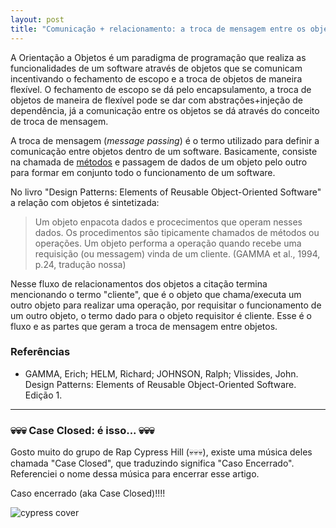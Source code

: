 ```yaml
---
layout: post
title: "Comunicação + relacionamento: a troca de mensagem entre os objetos"
---
```


A Orientação a Objetos é um paradigma de programação que realiza as funcionalidades de um software através de objetos que se comunicam  incentivando o fechamento de escopo e a troca de objetos de maneira flexível. O fechamento de escopo se dá pelo encapsulamento, a troca de objetos de maneira de flexível pode se dar com abstrações+injeção de dependência, já a comunicação entre os objetos se dá através do conceito de troca de mensagem.

A troca de mensagem (_message passing_) é o termo utilizado para definir a comunicação entre objetos dentro de um software. Basicamente, consiste na chamada de [métodos](https://raphael-da-silva.github.io/td-assinatura-metodo) e passagem de dados de um objeto pelo outro para formar em conjunto todo o funcionamento de um software.

No livro "Design Patterns: Elements of Reusable Object-Oriented Software" a relação com objetos é sintetizada:

<!--
> An object packages both data and the procedures that operate on that data. The procedures are typically called methods or operations. An object performs an operation when it receives a request (or message) from a client. 
-->

> Um objeto enpacota dados e procecimentos que operam nesses dados. Os procedimentos são tipicamente chamados de métodos ou operações. Um objeto performa a operação quando recebe uma requisição (ou messagem) vinda de um cliente. (GAMMA et al., 1994, p.24, tradução nossa)

Nesse fluxo de relacionamentos dos objetos a citação termina mencionando o termo "cliente", que é o objeto que chama/executa um outro objeto para realizar uma operação, por requisitar o funcionamento de um outro objeto, o termo dado para o objeto requisitor é cliente. Esse é o fluxo e as partes que geram a troca de mensagem entre objetos.

### Referências

* GAMMA, Erich; HELM, Richard; JOHNSON, Ralph; Vlissides, John. Design Patterns: Elements of Reusable Object-Oriented Software. Edição 1.

***

### 💀💀💀 Case Closed: é isso... 💀💀💀

Gosto muito do grupo de Rap Cypress Hill (💀💀💀), existe uma música deles chamada "Case Closed", que traduzindo significa "Caso Encerrado". Referenciei o nome dessa música para encerrar esse artigo. 

Caso encerrado (aka Case Closed)!!!!

![cypress cover](https://i.scdn.co/image/ab67616d0000b2734e51c518e787896bc8cdb1a5)
